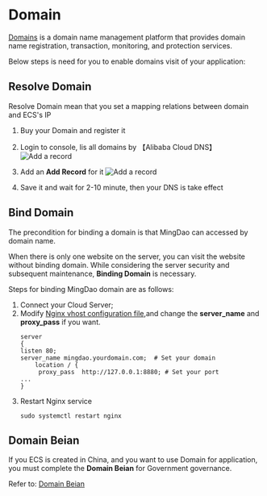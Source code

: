 # Domain

[Domains](https://www.alibabacloud.com/help/product/35473.html) is a domain name management platform that provides domain name registration, transaction, monitoring, and protection services. 

Below steps is need for you to enable domains visit of your application:  

## Resolve Domain 

Resolve Domain mean that you set a mapping relations between domain and ECS's IP

1. Buy your Domain and register it

2. Login to console, lis all domains by 【Alibaba Cloud DNS】
   ![Add a record](http://libs.websoft9.com/Websoft9/DocsPicture/en/aliyun/aliyun-dns-websoft9.png)

3. Add an **Add Record** for it
   ![Add a record](http://libs.websoft9.com/Websoft9/DocsPicture/en/aliyun/aliyun-dnsrev-websoft9.png)

2. Save it and wait for 2-10 minute, then your DNS is take effect

## Bind Domain

The precondition for binding a domain is that MingDao can accessed by domain name.

When there is only one website on the server, you can visit the website without binding domain. While considering the server security and subsequent maintenance, **Binding Domain** is necessary.

Steps for binding MingDao domain are as follows:

1. Connect your Cloud Server;
2. Modify [Nginx vhost configuration file](/stack-components.md#nginx),and change the **server_name** and **proxy_pass** if you want.
   ```text
   server
   {
   listen 80;
   server_name mingdao.yourdomain.com;  # Set your domain
       location / {
        proxy_pass  http://127.0.0.1:8880; # Set your port
   ...
   }
   ```
3. Restart Nginx service
   ```
   sudo systemctl restart nginx
   ```

## Domain Beian

If you ECS is created in China, and you want to use Domain for application, you must complete the **Domain Beian** for Government governance.

Refer to: [Domain Beian](https://beian.aliyun.com/order/index.htm)
